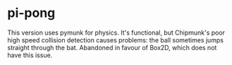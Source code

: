 pi-pong
=======
This version uses pymunk for physics. It's functional, but Chipmunk's poor high speed collision detection causes problems: the ball sometimes jumps straight through the bat. Abandoned in favour of Box2D, which does not have this issue.
